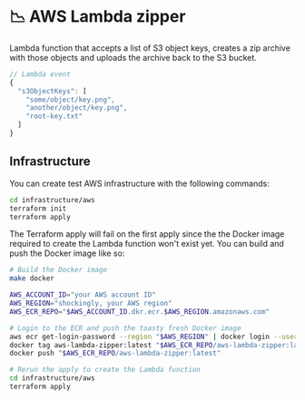 # :chart_with_downwards_trend: AWS Lambda zipper

Lambda function that accepts a list of S3 object keys, creates a zip archive with those objects and uploads the archive back to the S3 bucket.

```javascript
// Lambda event
{
  "s3ObjectKeys": [
    "some/object/key.png",
    "another/object/key.png",
    "root-key.txt"
  ]
}
```

## Infrastructure

You can create test AWS infrastructure with the following commands:

```sh
cd infrastructure/aws
terraform init
terraform apply
```

The Terraform apply will fail on the first apply since the the Docker image
required to create the Lambda function won't exist yet.  You can build and
push the Docker image like so:

```sh
# Build the Docker image
make docker

AWS_ACCOUNT_ID="your AWS account ID"
AWS_REGION="shockingly, your AWS region"
AWS_ECR_REPO="$AWS_ACCOUNT_ID.dkr.ecr.$AWS_REGION.amazonaws.com"

# Login to the ECR and push the toasty fresh Docker image
aws ecr get-login-password --region "$AWS_REGION" | docker login --username AWS --password-stdin "$AWS_ECR_REPO"
docker tag aws-lambda-zipper:latest "$AWS_ECR_REPO/aws-lambda-zipper:latest"
docker push "$AWS_ECR_REPO/aws-lambda-zipper:latest"

# Rerun the apply to create the Lambda function
cd infrastructure/aws
terraform apply
```
